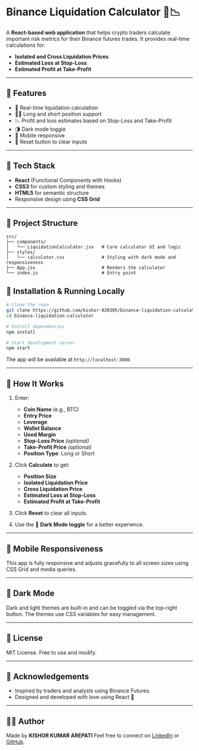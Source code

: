 # Binance Liquidation Calculator 🧾📉

A **React-based web application** that helps crypto traders calculate important risk metrics for their Binance futures trades. It provides real-time calculations for:

* **Isolated and Cross Liquidation Prices**
* **Estimated Loss at Stop-Loss**
* **Estimated Profit at Take-Profit**


---

## 🚀 Features

* 🔄 Real-time liquidation calculation
* 🧑‍🌾 Long and short position support
* 📉 Profit and loss estimates based on Stop-Loss and Take-Profit
* 🌗 Dark mode toggle
* 📱 Mobile responsive
* 🔄 Reset button to clear inputs

---

## 🧪 Tech Stack

* **React** (Functional Components with Hooks)
* **CSS3** for custom styling and themes
* **HTML5** for semantic structure
* Responsive design using **CSS Grid**

---

## 📆 Project Structure

```
src/
├── components/
│   └── LiquidationCalculator.jsx   # Core calculator UI and logic
├── styles/
│   └── calculator.css              # Styling with dark mode and responsiveness
├── App.jsx                         # Renders the calculator
└── index.js                        # Entry point
```



## 🔧 Installation & Running Locally

```bash
# Clone the repo
git clone https://github.com/kishor-020305/binance-liquidation-calculator.git
cd binance-liquidation-calculator

# Install dependencies
npm install

# Start development server
npm start
```

The app will be available at `http://localhost:3000`.

---

## 🧾 How It Works

1. Enter:

   * **Coin Name** (e.g., BTC)
   * **Entry Price**
   * **Leverage**
   * **Wallet Balance**
   * **Used Margin**
   * **Stop-Loss Price** *(optional)*
   * **Take-Profit Price** *(optional)*
   * **Position Type**: Long or Short

2. Click **Calculate** to get:

   * **Position Size**
   * **Isolated Liquidation Price**
   * **Cross Liquidation Price**
   * **Estimated Loss at Stop-Loss**
   * **Estimated Profit at Take-Profit**

3. Click **Reset** to clear all inputs.

4. Use the 🌙 **Dark Mode toggle** for a better experience.

---

## 📱 Mobile Responsiveness

This app is fully responsive and adjusts gracefully to all screen sizes using CSS Grid and media queries.

---

## 🌙 Dark Mode

Dark and light themes are built-in and can be toggled via the top-right button. The themes use CSS variables for easy management.

---

## 📃 License

MIT License. Free to use and modify.

---

## 🙌 Acknowledgements

* Inspired by traders and analysts using Binance Futures.
* Designed and developed with love using React 💚

---

## 🧑‍💻 Author

Made by **KISHOR KUMAR AREPATI**
Feel free to connect on [LinkedIn](https://www.linkedin.com/in/kishor-kumar-arepati/) or [GitHub](https://github.com/kishor020305).
